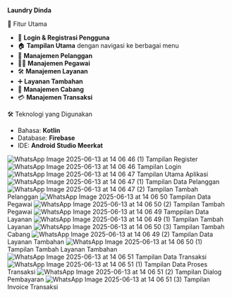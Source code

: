 **Laundry Dinda**

📱 Fitur Utama

- 🔐 **Login & Registrasi Pengguna**
- 🏠 **Tampilan Utama** dengan navigasi ke berbagai menu
- 👥 **Manajemen Pelanggan**
- 👨‍💼 **Manajemen Pegawai**
- 🛠️ **Manajemen Layanan**
- ➕ **Layanan Tambahan**
- 🏢 **Manajemen Cabang**
- 💳 **Manajemen Transaksi**

🛠️ Teknologi yang Digunakan

- Bahasa: **Kotlin**
- Database: **Firebase**
- IDE: **Android Studio Meerkat**

![WhatsApp Image 2025-06-13 at 14 06 46 (1)](https://github.com/user-attachments/assets/71d8608b-261f-4c9d-a949-7889c839ce88)
Tampilan Register
![WhatsApp Image 2025-06-13 at 14 06 46](https://github.com/user-attachments/assets/b4b4fd91-a818-4fe9-9278-bc6b45809e34)
Tampilan Login
![WhatsApp Image 2025-06-13 at 14 06 47](https://github.com/user-attachments/assets/85dabcf2-62af-4003-ab44-847c55c08ddb)
Tampilan Utama Aplikasi
![WhatsApp Image 2025-06-13 at 14 06 47 (1)](https://github.com/user-attachments/assets/22978877-6dda-48ab-b23d-4653f37fc485)
Tampilan Data Pelanggan
![WhatsApp Image 2025-06-13 at 14 06 47 (2)](https://github.com/user-attachments/assets/d38ac321-dd2c-469e-9dbd-64528529c9ba)
Tampilan Tambah Pelanggan
![WhatsApp Image 2025-06-13 at 14 06 50](https://github.com/user-attachments/assets/63825024-d8c3-408a-9138-f2a571659c9b)
Tampilan Data Pegawai
![WhatsApp Image 2025-06-13 at 14 06 50 (2)](https://github.com/user-attachments/assets/da8ddf03-e424-4a09-8a9c-f522bc38166a)
Tampilan Tambah Pegawai
![WhatsApp Image 2025-06-13 at 14 06 49](https://github.com/user-attachments/assets/fa71bb33-5ee1-4b3e-aaca-431fca256260)
Tamppilan Data Layanan
![WhatsApp Image 2025-06-13 at 14 06 49 (1)](https://github.com/user-attachments/assets/a7e51946-6278-45fe-aa7b-57672a892227)
Tampilan Tambah Layanan
![WhatsApp Image 2025-06-13 at 14 06 50 (3)](https://github.com/user-attachments/assets/fcb15160-48e9-4588-aa27-ed0e8fd50ec4)
Tampilan Tambah Cabang
![WhatsApp Image 2025-06-13 at 14 06 49 (2)](https://github.com/user-attachments/assets/3ab03d02-b8ae-4325-a38d-7ac10c0fd2af)
Tampilan Data Layanan Tambahan
![WhatsApp Image 2025-06-13 at 14 06 50 (1)](https://github.com/user-attachments/assets/9aa8873e-eea2-4743-a4f3-d6e27079d837)
Tampilan Tambah Layanan Tambahan
![WhatsApp Image 2025-06-13 at 14 06 51](https://github.com/user-attachments/assets/612636c2-293a-4478-865b-4ae6a64ca411)
Tampilan Data Transaksi
![WhatsApp Image 2025-06-13 at 14 06 51 (1)](https://github.com/user-attachments/assets/a445e659-29e2-4f3b-aa00-24a36b5cfcd7)
Tampilan Data Proses Transaksi
![WhatsApp Image 2025-06-13 at 14 06 51 (2)](https://github.com/user-attachments/assets/8ba989ea-bf53-4121-b0f5-d5e0a8068ffa)
Tampilan Dialog Pembayaran
![WhatsApp Image 2025-06-13 at 14 06 51 (3)](https://github.com/user-attachments/assets/f87853cf-fb88-40f3-b638-5fc439fe1d5d)
Tampilan Invoice Transaksi
